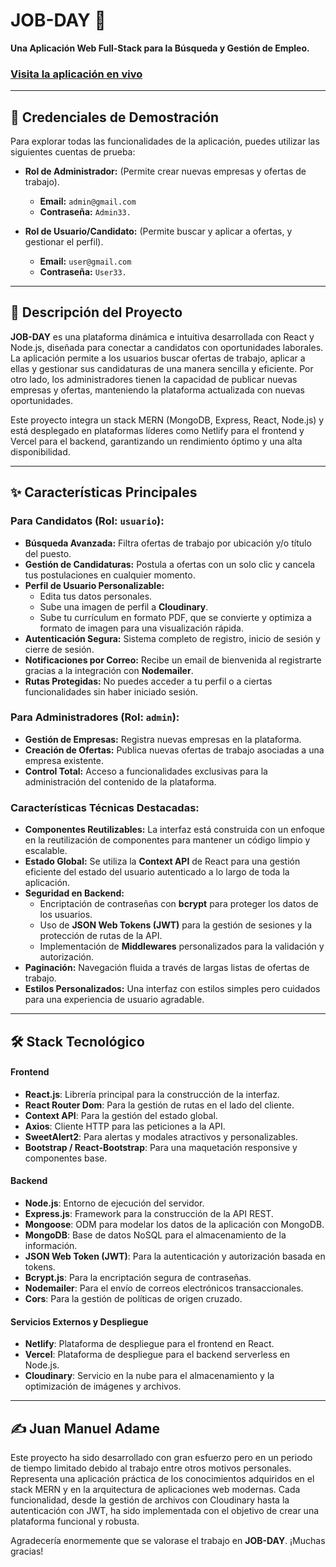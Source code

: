 # JOB-DAY 💼

**Una Aplicación Web Full-Stack para la Búsqueda y Gestión de Empleo.**

### **[Visita la aplicación en vivo](https://jadator-jobday.netlify.app/)**

---

## 🚀 Credenciales de Demostración

Para explorar todas las funcionalidades de la aplicación, puedes utilizar las siguientes cuentas de prueba:

* **Rol de Administrador:** (Permite crear nuevas empresas y ofertas de trabajo).
    * **Email:** `admin@gmail.com`
    * **Contraseña:** `Admin33.`

* **Rol de Usuario/Candidato:** (Permite buscar y aplicar a ofertas, y gestionar el perfil).
    * **Email:** `user@gmail.com`
    * **Contraseña:** `User33.`

---

## 📖 Descripción del Proyecto

**JOB-DAY** es una plataforma dinámica e intuitiva desarrollada con React y Node.js, diseñada para conectar a candidatos con oportunidades laborales. La aplicación permite a los usuarios buscar ofertas de trabajo, aplicar a ellas y gestionar sus candidaturas de una manera sencilla y eficiente. Por otro lado, los administradores tienen la capacidad de publicar nuevas empresas y ofertas, manteniendo la plataforma actualizada con nuevas oportunidades.

Este proyecto integra un stack MERN (MongoDB, Express, React, Node.js) y está desplegado en plataformas líderes como Netlify para el frontend y Vercel para el backend, garantizando un rendimiento óptimo y una alta disponibilidad.

---

## ✨ Características Principales

### Para Candidatos (Rol: `usuario`):
* **Búsqueda Avanzada:** Filtra ofertas de trabajo por ubicación y/o título del puesto.
* **Gestión de Candidaturas:** Postula a ofertas con un solo clic y cancela tus postulaciones en cualquier momento.
* **Perfil de Usuario Personalizable:**
    * Edita tus datos personales.
    * Sube una imagen de perfil a **Cloudinary**.
    * Sube tu currículum en formato PDF, que se convierte y optimiza a formato de imagen para una visualización rápida.
* **Autenticación Segura:** Sistema completo de registro, inicio de sesión y cierre de sesión.
* **Notificaciones por Correo:** Recibe un email de bienvenida al registrarte gracias a la integración con **Nodemailer**.
* **Rutas Protegidas:** No puedes acceder a tu perfil o a ciertas funcionalidades sin haber iniciado sesión.

### Para Administradores (Rol: `admin`):
* **Gestión de Empresas:** Registra nuevas empresas en la plataforma.
* **Creación de Ofertas:** Publica nuevas ofertas de trabajo asociadas a una empresa existente.
* **Control Total:** Acceso a funcionalidades exclusivas para la administración del contenido de la plataforma.

### Características Técnicas Destacadas:
* **Componentes Reutilizables:** La interfaz está construida con un enfoque en la reutilización de componentes para mantener un código limpio y escalable.
* **Estado Global:** Se utiliza la **Context API** de React para una gestión eficiente del estado del usuario autenticado a lo largo de toda la aplicación.
* **Seguridad en Backend:**
    * Encriptación de contraseñas con **bcrypt** para proteger los datos de los usuarios.
    * Uso de **JSON Web Tokens (JWT)** para la gestión de sesiones y la protección de rutas de la API.
    * Implementación de **Middlewares** personalizados para la validación y autorización.
* **Paginación:** Navegación fluida a través de largas listas de ofertas de trabajo.
* **Estilos Personalizados:** Una interfaz con estilos simples pero cuidados para una experiencia de usuario agradable.

---

## 🛠️ Stack Tecnológico

#### **Frontend**
* **React.js**: Librería principal para la construcción de la interfaz.
* **React Router Dom**: Para la gestión de rutas en el lado del cliente.
* **Context API**: Para la gestión del estado global.
* **Axios**: Cliente HTTP para las peticiones a la API.
* **SweetAlert2**: Para alertas y modales atractivos y personalizables.
* **Bootstrap / React-Bootstrap**: Para una maquetación responsive y componentes base.

#### **Backend**
* **Node.js**: Entorno de ejecución del servidor.
* **Express.js**: Framework para la construcción de la API REST.
* **Mongoose**: ODM para modelar los datos de la aplicación con MongoDB.
* **MongoDB**: Base de datos NoSQL para el almacenamiento de la información.
* **JSON Web Token (JWT)**: Para la autenticación y autorización basada en tokens.
* **Bcrypt.js**: Para la encriptación segura de contraseñas.
* **Nodemailer**: Para el envío de correos electrónicos transaccionales.
* **Cors**: Para la gestión de políticas de origen cruzado.

#### **Servicios Externos y Despliegue**
* **Netlify**: Plataforma de despliegue para el frontend en React.
* **Vercel**: Plataforma de despliegue para el backend serverless en Node.js.
* **Cloudinary**: Servicio en la nube para el almacenamiento y la optimización de imágenes y archivos.

---

## ✍️ Juan Manuel Adame

Este proyecto ha sido desarrollado con gran esfuerzo pero en un periodo de tiempo limitado debido al trabajo entre otros motivos personales. Representa una aplicación práctica de los conocimientos adquiridos en el stack MERN y en la arquitectura de aplicaciones web modernas. Cada funcionalidad, desde la gestión de archivos con Cloudinary hasta la autenticación con JWT, ha sido implementada con el objetivo de crear una plataforma funcional y robusta.

Agradecería enormemente que se valorase el trabajo en **JOB-DAY**. ¡Muchas gracias!